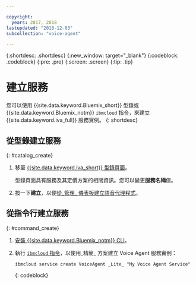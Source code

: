 ```yaml
---

copyright:
  years: 2017, 2018
lastupdated: "2018-12-03"
subcollection: "voice-agent"

---
```


{:shortdesc: .shortdesc}
{:new_window: target="_blank"}
{:codeblock: .codeblock}
{:pre: .pre}
{:screen: .screen}
{:tip: .tip}


# 建立服務

您可以使用 {{site.data.keyword.Bluemix_short}} 型錄或 {{site.data.keyword.Bluemix_notm}} `ibmcloud` 指令，來建立 {{site.data.keyword.iva_full}} 服務實例。
{: shortdesc}


## 從型錄建立服務
{: #catalog_create}

1. 移至 [{{site.data.keyword.iva_short}} 型錄頁面](https://cloud.ibm.com/catalog/services/voice-agent-with-watson)。

   型錄頁面具有服務及其定價方案的相關資訊。您可以變更**服務名稱**值。

2. 按一下**建立**，以便[從_管理_ 儀表板建立語音代理程式](/docs/services/voice-agent?topic=voice-agent-config_instance#config_instance)。

## 從指令行建立服務
{: #command_create}

1. [安裝 {{site.data.keyword.Bluemix_notm}} CLI](/docs/cli?topic=cloud-cli-ibmcloud-cli#overview)。

2. 執行 [`ibmcloud` 指令](/docs/cli/idt?topic=cloud-cli-idt-cli#idt-cli)，以使用_精簡_ 方案建立 Voice Agent 服務實例：

   ```
   ibmcloud service create VoiceAgent _Lite_ "My Voice Agent Service"
   ```
   {: codeblock}
